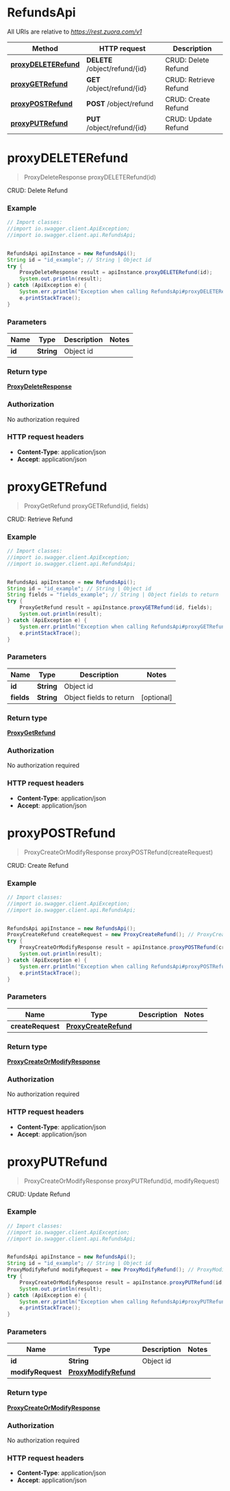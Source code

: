 # RefundsApi

All URIs are relative to *https://rest.zuora.com/v1*

Method | HTTP request | Description
------------- | ------------- | -------------
[**proxyDELETERefund**](RefundsApi.md#proxyDELETERefund) | **DELETE** /object/refund/{id} | CRUD: Delete Refund
[**proxyGETRefund**](RefundsApi.md#proxyGETRefund) | **GET** /object/refund/{id} | CRUD: Retrieve Refund
[**proxyPOSTRefund**](RefundsApi.md#proxyPOSTRefund) | **POST** /object/refund | CRUD: Create Refund
[**proxyPUTRefund**](RefundsApi.md#proxyPUTRefund) | **PUT** /object/refund/{id} | CRUD: Update Refund


<a name="proxyDELETERefund"></a>
# **proxyDELETERefund**
> ProxyDeleteResponse proxyDELETERefund(id)

CRUD: Delete Refund



### Example
```java
// Import classes:
//import io.swagger.client.ApiException;
//import io.swagger.client.api.RefundsApi;


RefundsApi apiInstance = new RefundsApi();
String id = "id_example"; // String | Object id
try {
    ProxyDeleteResponse result = apiInstance.proxyDELETERefund(id);
    System.out.println(result);
} catch (ApiException e) {
    System.err.println("Exception when calling RefundsApi#proxyDELETERefund");
    e.printStackTrace();
}
```

### Parameters

Name | Type | Description  | Notes
------------- | ------------- | ------------- | -------------
 **id** | **String**| Object id |

### Return type

[**ProxyDeleteResponse**](ProxyDeleteResponse.md)

### Authorization

No authorization required

### HTTP request headers

 - **Content-Type**: application/json
 - **Accept**: application/json

<a name="proxyGETRefund"></a>
# **proxyGETRefund**
> ProxyGetRefund proxyGETRefund(id, fields)

CRUD: Retrieve Refund



### Example
```java
// Import classes:
//import io.swagger.client.ApiException;
//import io.swagger.client.api.RefundsApi;


RefundsApi apiInstance = new RefundsApi();
String id = "id_example"; // String | Object id
String fields = "fields_example"; // String | Object fields to return
try {
    ProxyGetRefund result = apiInstance.proxyGETRefund(id, fields);
    System.out.println(result);
} catch (ApiException e) {
    System.err.println("Exception when calling RefundsApi#proxyGETRefund");
    e.printStackTrace();
}
```

### Parameters

Name | Type | Description  | Notes
------------- | ------------- | ------------- | -------------
 **id** | **String**| Object id |
 **fields** | **String**| Object fields to return | [optional]

### Return type

[**ProxyGetRefund**](ProxyGetRefund.md)

### Authorization

No authorization required

### HTTP request headers

 - **Content-Type**: application/json
 - **Accept**: application/json

<a name="proxyPOSTRefund"></a>
# **proxyPOSTRefund**
> ProxyCreateOrModifyResponse proxyPOSTRefund(createRequest)

CRUD: Create Refund



### Example
```java
// Import classes:
//import io.swagger.client.ApiException;
//import io.swagger.client.api.RefundsApi;


RefundsApi apiInstance = new RefundsApi();
ProxyCreateRefund createRequest = new ProxyCreateRefund(); // ProxyCreateRefund | 
try {
    ProxyCreateOrModifyResponse result = apiInstance.proxyPOSTRefund(createRequest);
    System.out.println(result);
} catch (ApiException e) {
    System.err.println("Exception when calling RefundsApi#proxyPOSTRefund");
    e.printStackTrace();
}
```

### Parameters

Name | Type | Description  | Notes
------------- | ------------- | ------------- | -------------
 **createRequest** | [**ProxyCreateRefund**](ProxyCreateRefund.md)|  |

### Return type

[**ProxyCreateOrModifyResponse**](ProxyCreateOrModifyResponse.md)

### Authorization

No authorization required

### HTTP request headers

 - **Content-Type**: application/json
 - **Accept**: application/json

<a name="proxyPUTRefund"></a>
# **proxyPUTRefund**
> ProxyCreateOrModifyResponse proxyPUTRefund(id, modifyRequest)

CRUD: Update Refund



### Example
```java
// Import classes:
//import io.swagger.client.ApiException;
//import io.swagger.client.api.RefundsApi;


RefundsApi apiInstance = new RefundsApi();
String id = "id_example"; // String | Object id
ProxyModifyRefund modifyRequest = new ProxyModifyRefund(); // ProxyModifyRefund | 
try {
    ProxyCreateOrModifyResponse result = apiInstance.proxyPUTRefund(id, modifyRequest);
    System.out.println(result);
} catch (ApiException e) {
    System.err.println("Exception when calling RefundsApi#proxyPUTRefund");
    e.printStackTrace();
}
```

### Parameters

Name | Type | Description  | Notes
------------- | ------------- | ------------- | -------------
 **id** | **String**| Object id |
 **modifyRequest** | [**ProxyModifyRefund**](ProxyModifyRefund.md)|  |

### Return type

[**ProxyCreateOrModifyResponse**](ProxyCreateOrModifyResponse.md)

### Authorization

No authorization required

### HTTP request headers

 - **Content-Type**: application/json
 - **Accept**: application/json

